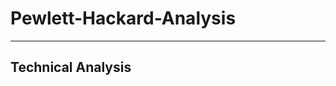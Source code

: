 # Pewlett-Hackard-Analysis
__________________________________________________________________________________________________

## Technical Analysis ##

